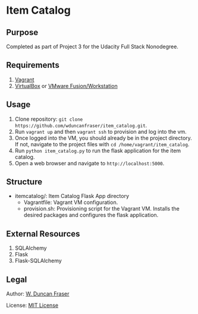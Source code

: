 # Item Catalog
## Purpose
Completed as part of Project 3 for the Udacity Full Stack Nonodegree.

## Requirements
1.  [Vagrant](https://www.vagrantup.com/)
1.  [VirtualBox](https://www.virtualbox.org/) or [VMware Fusion/Workstation](https://www.vmware.com/)

## Usage
1.  Clone repository: ```git clone https://github.com/wduncanfraser/item_catalog.git```.
1.  Run ```vagrant up``` and then ```vagrant ssh``` to provision and log into the vm.
1.  Once logged into the VM, you should already be in the project directory. If not, navigate to the project files with ```cd /home/vagrant/item_catalog```.
1.  Run ```python item_catalog.py``` to run the flask application for the item catalog.
1.  Open a web browser and navigate to ```http://localhost:5000```.

## Structure
+   itemcatalog/: Item Catalog Flask App directory
    +   Vagrantfile: Vagrant VM configuration.
    +   provision.sh: Provisioning script for the Vagrant VM. Installs the desired packages and configures the flask application.

## External Resources
1. SQLAlchemy
1. Flask
1. Flask-SQLAlchemy

## Legal
Author: [W. Duncan Fraser](duncan@wduncanfraser.com)

License: [MIT License](LICENSE)
